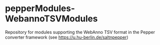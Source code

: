 # pepperModules-WebannoTSVModules
Repository for modules supporting the WebAnno TSV format in the Pepper converter framework (see https://u.hu-berlin.de/saltnpepper)
